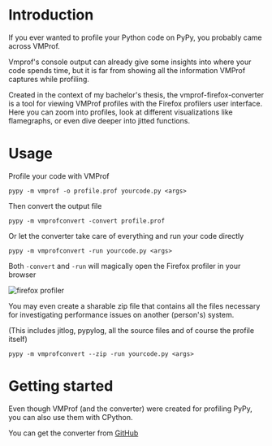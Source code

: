 <!--
.. title: vmprof-firefox-converter
.. slug: 
.. date: 2024-04-15 13:49:00 UTC
.. tags:
.. category:
.. link:
.. description:
.. type: text
.. author: Christoph Jung
-->

# Introduction

If you ever wanted to profile your Python code on PyPy, you probably came across VMProf.

Vmprof's console output can already give some insights into where your code spends time, 
but it is far from showing all the information VMProf captures while profiling.

Created in the context of my bachelor's thesis, the vmprof-firefox-converter is a tool for viewing VMProf profiles with the Firefox profilers user interface. 
Here you can zoom into profiles, look at different visualizations like flamegraphs,
or even dive deeper into jitted functions.


# Usage

Profile your code with VMProf

`pypy -m vmprof -o profile.prof yourcode.py <args>`

Then convert the output file 

`pypy -m vmprofconvert -convert profile.prof`

Or let the converter take care of everything and run your code directly

`pypy -m vmprofconvert -run yourcode.py <args>`

Both `-convert` and `-run` will magically open the Firefox profiler in your browser

![firefox profiler](https://github.com/Cskorpion/vmprof-firefox-converter/blob/main/images/firefox.png?raw=true)

You may even create a sharable zip file that contains all the files necessary for investigating performance issues on another (person's) system. 

(This includes jitlog, pypylog, all the source files and of course the profile itself)

`pypy -m vmprofconvert --zip -run yourcode.py <args>`

# Getting started

Even though VMProf (and the converter) were created for profiling PyPy, you can also use them with CPython. 

You can get the converter from [GitHub](https://github.com/Cskorpion/vmprof-firefox-converter) 